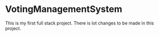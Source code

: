 # VotingManagementSystem
This is my first full stack project. There is lot changes to be made in this project. 
